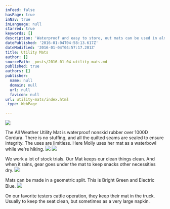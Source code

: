 ```yaml
---
inFeed: false
hasPage: true
inNav: true
inLanguage: null
starred: true
keywords: []
description: 'Waterproof and easy to store, out mats can be used in almost any situation.'
datePublished: '2016-01-04T04:58:13.617Z'
dateModified: '2016-01-04T04:57:17.201Z'
title: Utility Mats
author: []
sourcePath: _posts/2016-01-04-utility-mats.md
published: true
authors: []
publisher:
  name: null
  domain: null
  url: null
  favicon: null
url: utility-mats/index.html
_type: WebPage

---
```

![](https://the-grid-user-content.s3-us-west-2.amazonaws.com/bc5d466c-1eb7-4c17-9f9f-aa72a72c9f21.jpg)

The All Weather Utility Mat is waterproof nonskid rubber over 1000D Cordura.  There is no stuffing, and all the quilted seams are sealed to ensure integrity.  The uses are limitless.  Here Molly uses her mat as a waterbowl while we're hiking.
![](https://the-grid-user-content.s3-us-west-2.amazonaws.com/65223c55-69e9-4a96-ab4c-30e8e82c1c7c.jpg)
![](https://the-grid-user-content.s3-us-west-2.amazonaws.com/b6cffb78-0151-4415-aecb-6b852f1a7025.jpg)

We work a lot of stock trials.  Our Mat keeps our clean things clean.  And when it rains, gear goes under the mat to keep snacks other necessities dry.
![](https://the-grid-user-content.s3-us-west-2.amazonaws.com/584e5f36-f779-4131-94d9-9931d4271a63.jpg)

Mats can be made in a geometric split.  This is Bright Green and Electric Blue.
![](https://the-grid-user-content.s3-us-west-2.amazonaws.com/982f9a10-f047-48e9-81a9-8dddba75de08.jpg)

On our favorite testers cattle operation, they keep their mat in the truck. Usually to keep the seat clean, but sometimes as a very large napkin.